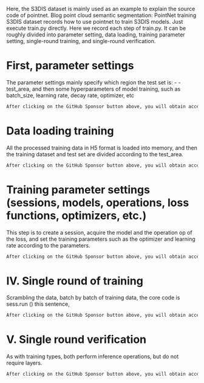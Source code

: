  Here, the S3DIS dataset is mainly used as an example to explain the source code of pointnet. Blog point cloud semantic segmentation: PointNet training S3DIS dataset records how to use pointnet to train S3DIS models. Just execute train.py directly. Here we record each step of train.py. It can be roughly divided into parameter setting, data loading, training parameter setting, single-round training, and single-round verification. 

#  First, parameter settings 

 The parameter settings mainly specify which region the test set is: - - test_area, and then some hyperparameters of model training, such as batch_size, learning rate, decay rate, optimizer, etc 

  ```python  
After clicking on the GitHub Sponsor button above, you will obtain access permissions to my private code repository ( https://github.com/slowlon/my_code_bar ) to view this blog code. By searching the code number of this blog, you can find the code you need, code number is: 2024020309573773579
  ```  
#  Data loading training 

 All the processed training data in H5 format is loaded into memory, and then the training dataset and test set are divided according to the test_area. 

  ```python  
After clicking on the GitHub Sponsor button above, you will obtain access permissions to my private code repository ( https://github.com/slowlon/my_code_bar ) to view this blog code. By searching the code number of this blog, you can find the code you need, code number is: 2024020309573773579
  ```  
#  Training parameter settings (sessions, models, operations, loss functions, optimizers, etc.) 

 This step is to create a session, acquire the model and the operation op of the loss, and set the training parameters such as the optimizer and learning rate according to the parameters. 

  ```python  
After clicking on the GitHub Sponsor button above, you will obtain access permissions to my private code repository ( https://github.com/slowlon/my_code_bar ) to view this blog code. By searching the code number of this blog, you can find the code you need, code number is: 2024020309573773579
  ```  
#  IV. Single round of training 

 Scrambling the data, batch by batch of training data, the core code is sess.run () this sentence, 

  ```python  
After clicking on the GitHub Sponsor button above, you will obtain access permissions to my private code repository ( https://github.com/slowlon/my_code_bar ) to view this blog code. By searching the code number of this blog, you can find the code you need, code number is: 2024020309573773579
  ```  
#  V. Single round verification 

 As with training types, both perform inference operations, but do not require layers. 

  ```python  
After clicking on the GitHub Sponsor button above, you will obtain access permissions to my private code repository ( https://github.com/slowlon/my_code_bar ) to view this blog code. By searching the code number of this blog, you can find the code you need, code number is: 2024020309573773579
  ```  
